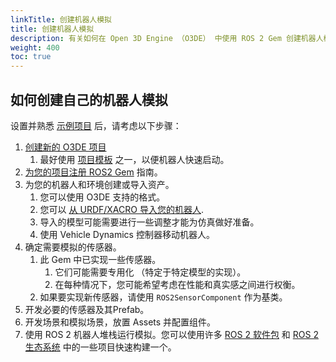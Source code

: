 ```yaml
---
linkTitle: 创建机器人模拟
title: 创建机器人模拟
description: 有关如何在 Open 3D Engine （O3DE） 中使用 ROS 2 Gem 创建机器人模拟的分步过程。
weight: 400
toc: true
---
```


## 如何创建自己的机器人模拟

<!-- ### 教程

>此部分将填写

### 高级步骤

>This section is to be detailed. -->

设置并熟悉 [示例项目](/docs/user-guide/interactivity/robotics/overview/#demos) 后，请考虑以下步骤：
1. [创建新的 O3DE 项目](/docs/welcome-guide/create/)
   1. 最好使用 [项目模板](/docs/user-guide/interactivity/robotics/overview/#templates) 之一，以便机器人快速启动。
2. [为您的项目注册 ROS2 Gem](/docs/user-guide/project-config/register-gems/)  指南。
3. 为您的机器人和环境创建或导入资产。
   1. 您可以使用 O3DE 支持的格式。
   2. 您可以 [从 URDF/XACRO 导入您的机器人](/docs/user-guide/interactivity/robotics/importing-robot).
   3. 导入的模型可能需要进行一些调整才能为仿真做好准备。
   4. 使用 Vehicle Dynamics 控制器移动机器人。
4. 确定需要模拟的传感器。
   1. 此 Gem 中已实现一些传感器。
      1. 它们可能需要专用化 （特定于特定模型的实现）。
      2. 在每种情况下，您可能希望考虑在性能和真实感之间进行权衡。
   2. 如果要实现新传感器，请使用 `ROS2SensorComponent` 作为基类。
5. 开发必要的传感器及其Prefab。
7. 开发场景和模拟场景，放置 Assets 并配置组件。
8. 使用 ROS 2 机器人堆栈运行模拟。您可以使用许多 [ROS 2 软件包](https://index.ros.org/packages/#humble) 和 [ROS 2 生态系统](https://project-awesome.org/fkromer/awesome-ros2) 中的一些项目快速构建一个。

